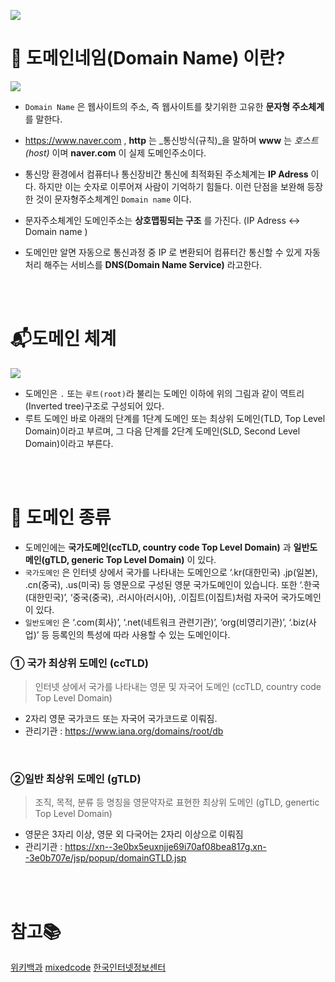 ![](https://images.velog.io/images/doomchit_3/post/92731a47-c7f0-435f-97be-6c32597aa039/bitcoin-domains.jpg)

# 🏡 도메인네임(Domain Name) 이란?

![](https://images.velog.io/images/doomchit_3/post/4a97780b-488a-46af-9c9c-cb717d28d82d/do1.jpg)

- `Domain Name` 은 웹사이트의 주소, 즉 웹사이트를 찾기위한 고유한 **문자형 주소체계** 를 말한다.

- https://www.naver.com , **http** 는 _통신방식(규칙)_을 말하며 **www** 는 _호스트(host)_ 이며 **naver.com** 이 실제 도메인주소이다.

- 통신망 환경에서 컴퓨터나 통신장비간 통신에 최적화된 주소체계는 **IP Adress** 이다. 하지만 이는 숫자로 이루어져 사람이 기억하기 힘들다. 이런 단점을 보완해 등장한 것이 문자형주소체계인 `Domain name` 이다.

- 문자주소체계인 도메인주소는 **상호맵핑되는 구조** 를 가진다. (IP Adress ↔ Domain name )

- 도메인만 알면 자동으로 통신과정 중 IP 로 변환되어 컴퓨터간 통신할 수 있게 자동처리 해주는 서비스를 **DNS(Domain Name Service)** 라고한다.

<br/>
<br/>

# 📬도메인 체계

![](https://images.velog.io/images/doomchit_3/post/0cdd0ebd-f8d1-48b1-912c-4e675df60b64/do2.gif)

- 도메인은 `.` 또는 `루트(root)`라 불리는 도메인 이하에 위의 그림과 같이 역트리(Inverted tree)구조로 구성되어 있다.
- 루트 도메인 바로 아래의 단계를 1단계 도메인 또는 최상위 도메인(TLD, Top Level Domain)이라고 부르며, 그 다음 단계를 2단계 도메인(SLD, Second Level Domain)이라고 부른다.

<br/>
<br/>

# 🎈 도메인 종류
- 도메인에는 **국가도메인(ccTLD, country code Top Level Domain)** 과 **일반도메인(gTLD, generic Top Level Domain)** 이 있다.
- `국가도메인` 은 인터넷 상에서 국가를 나타내는 도메인으로 ‘.kr(대한민국) .jp(일본), .cn(중국), .us(미국) 등 영문으로 구성된 영문 국가도메인이 있습니다. 또한 ‘.한국(대한민국)’, ‘중국(중국), .러시아(러시아), .이집트(이집트)처럼 자국어 국가도메인이 있다.
- `일반도메인` 은 ‘.com(회사)’, ‘.net(네트워크 관련기관)’, ‘org(비영리기관)’, ‘.biz(사업)’ 등 등록인의 특성에 따라 사용할 수 있는 도메인이다.

### ① 국가 최상위 도메인 (ccTLD)

> 인터넷 상에서 국가를 나타내는 영문 및 자국어 도메인 (ccTLD, country code Top Level Domain)

- 2자리 영문 국가코드 또는 자국어 국가코드로 이뤄짐.
- 관리기관 : https://www.iana.org/domains/root/db

<br/>

### ②일반 최상위 도메인 (gTLD)

> 조직, 목적, 분류 등 명칭을 영문약자로 표현한 최상위 도메인 (gTLD, genertic Top Level Domain) 

- 영문은 3자리 이상, 영문 외 다국어는 2자리 이상으로 이뤄짐
- 관리기관 : https://xn--3e0bx5euxnjje69i70af08bea817g.xn--3e0b707e/jsp/popup/domainGTLD.jsp

<br/>
<br/>

# 참고📚
[위키백과](https://ko.wikipedia.org/wiki/%EB%8F%84%EB%A9%94%EC%9D%B8_%EB%84%A4%EC%9E%84)
[mixedcode](http://mixedcode.com/Article/Index?aidx=1050)
[한국인터넷정보센터](https://xn--3e0bx5euxnjje69i70af08bea817g.xn--3e0b707e/jsp/resources/domainInfo/domainInfo.jsp)